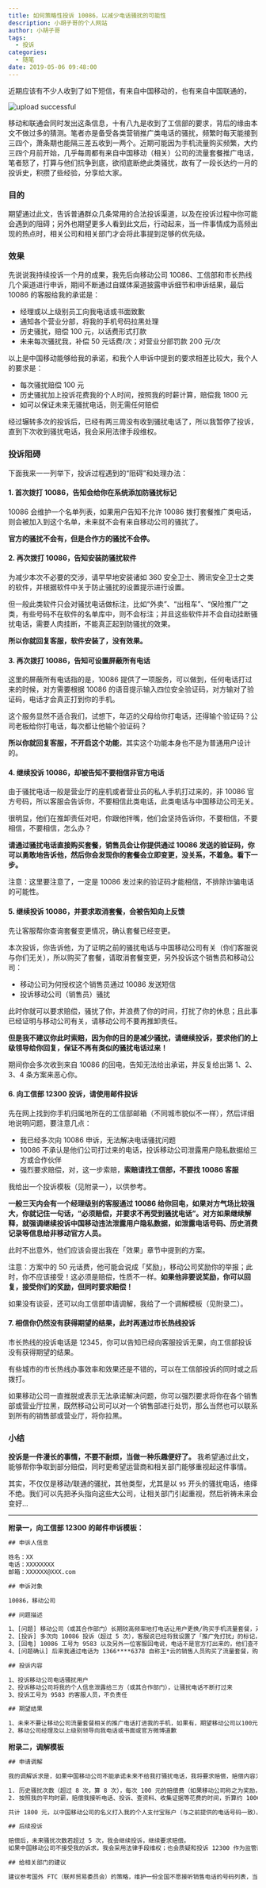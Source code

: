 ```yaml
---
title: 如何策略性投诉 10086，以减少电话骚扰的可能性
description: 小胡子哥的个人网站
author: 小胡子哥
tags:
  - 投诉
categories:
  - 随笔
date: 2019-05-06 09:48:00
---
```

近期应该有不少人收到了如下短信，有来自中国移动的，也有来自中国联通的，

![upload successful](../blogimgs/2019/05/06/10086-pm.png)

移动和联通会同时发出这条信息，十有八九是收到了工信部的要求，背后的缘由本文不做过多的猜测。笔者亦是备受各类营销推广类电话的骚扰，频繁时每天能接到三四个，萧条期也能隔三差五收到一两个。近期可能因为手机流量购买频繁，大约三四个月前开始，几乎每周都有来自中国移动（相关）公司的流量套餐推广电话，笔者怒了，打算与他们抗争到底，欲彻底断绝此类骚扰，故有了一段长达约一月的投诉史，积攒了些经验，分享给大家。

### 目的

期望通过此文，告诉普通群众几条常用的合法投诉渠道，以及在投诉过程中你可能会遇到的阻碍；另外也期望更多人看到此文后，行动起来，当一件事情成为高频出现的热点时，相关公司和相关部门才会将此事提到足够的优先级。

### 效果

先说说我持续投诉一个月的成果，我先后向移动公司 10086、工信部和市长热线几个渠道进行申诉，期间不断通过自媒体渠道披露申诉细节和申诉结果，最后 10086 的客服给我的承诺是：

- 经理或以上级别员工向我电话或书面致歉
- 通知各个营业分部，将我的手机号码拉黑处理
- 历史骚扰，赔偿 100 元，以话费形式打款
- 未来每次骚扰我，补偿 50 元话费/次；对营业分部罚款 200 元/次

以上是中国移动能够给我的承诺，和我个人申诉中提到的要求相差比较大，我个人的要求是：

- 每次骚扰赔偿 100 元
- 历史骚扰加上投诉花费我的个人时间，按照我的时薪计算，赔偿我 1800 元
- 如可以保证未来无骚扰电话，则无需任何赔偿

经过辗转多次的投诉后，已经有两三周没有收到骚扰电话了，所以我暂停了投诉，直到下次收到骚扰电话，我会采用法律手段维权。


### 投诉阻碍

下面我来一一列举下，投诉过程遇到的“阻碍”和处理办法：

#### 1. 首次拨打 10086，告知会给你在系统添加防骚扰标记

10086 会维护一个名单列表，如果用户告知不允许 10086 拨打套餐推广类电话，则会被加入到这个名单，未来就不会有来自移动公司的骚扰了。

**官方的骚扰不会有，但是合作方的骚扰不会停。**

#### 2. 再次拨打 10086，告知安装防骚扰软件

为减少本次不必要的交涉，请早早地安装诸如 360 安全卫士、腾讯安全卫士之类的软件，并根据软件中关于防止骚扰的设置提示进行设置。

但一般此类软件只会对骚扰电话做标注，比如“外卖”、“出租车”、“保险推广”之类，有些号码不在软件的名单库中，则不会标注；并且这些软件并不会自动挂断骚扰电话，需要人肉挂断，不能真正起到防骚扰的效果。

**所以你就回复客服，软件安装了，没有效果。**

#### 3. 再次拨打 10086，告知可设置屏蔽所有电话

这里的屏蔽所有电话指的是，10086 提供了一项服务，可以做到，任何电话打过来的时候，对方需要根据 10086 的语音提示输入四位安全验证码，对方输对了验证码，电话才会真正打到你的手机。

这个服务显然不适合我们，试想下，年迈的父母给你打电话，还得输个验证码？公司老板给你打电话，每次都让他输个验证码？

**所以你就回复客服，不开启这个功能**，其实这个功能本身也不是为普通用户设计的。

#### 4. 继续投诉 10086，却被告知不要相信非官方电话

由于骚扰电话一般是营业厅的座机或者营业员的私人手机打过来的，非 10086 官方号码，所以客服会告诉你，不要相信此类电话，此类电话与中国移动公司无关。

很明显，他们在推卸责任对吧，你跟他拌嘴，他们会坚持告诉你，不要相信，不要相信，不要相信，怎么办？

**请通过骚扰电话直接购买套餐，销售员会让你提供通过 10086 发送的验证码，你可以勇敢地告诉他，然后你会发现你的套餐会立即变更，没关系，不着急。看下一步。**

注意：这里要注意了，一定是 10086 发过来的验证码才能相信，不排除诈骗电话的可能性。

#### 5. 继续投诉 10086，并要求取消套餐，会被告知向上反馈

先让客服帮你查询套餐变更情况，确认套餐已经变更。

本次投诉，你告诉他，为了证明之前的骚扰电话与中国移动公司有关（你们客服说与你们无关），所以购买了套餐，请取消套餐变更，另外投诉这个销售员和移动公司：

- 移动公司为何授权这个销售员通过 10086 发送短信
- 投诉移动公司（销售员）骚扰

此时你就可以要求赔偿，骚扰了你，并浪费了你的时间，打扰了你的休息；且此事已经证明与移动公司有关，请移动公司不要再推卸责任。

**但是我不建议你此时索赔，因为你的目的是减少骚扰，请继续投诉，要求他们的上级领导给你回复，保证不再有类似的骚扰电话过来！**

期间你会多次收到来自 10086 的回电，告知无法给出承诺，并反复给出第 1、2、3、4 条方案来恶心你。

#### 6. 向工信部 12300 投诉，请使用邮件投诉

先在网上找到你手机归属地所在的工信部邮箱（不同城市貌似不一样），然后详细地说明问题，要注意几点：

- 我已经多次向 10086 申诉，无法解决电话骚扰问题
- 10086 不承认是他们公司打过来的电话，投诉移动公司泄露用户隐私数据给三方或合作伙伴
- 强烈要求赔偿，对，这一步索赔，**索赔请找工信部，不要找 10086 客服**

我给出一个投诉模板（见附录一），以供参考。

**一般三天内会有一个经理级别的客服通过 10086 给你回电，如果对方气场比较强大，你就记住一句话，“必须赔偿，并要求不再受到骚扰电话”。对方如果继续解释，就强调继续投诉中国移动违法泄露用户隐私数据，如泄露电话号码、历史消费记录等信息给非移动官方人员。**

此时不出意外，他们应该会提出我在「效果」章节中提到的方案。

注意：方案中的 50 元话费，他可能会说成「奖励」，移动公司奖励你的举报；此时，你不应该接受！这必须是赔偿，性质不一样。**如果他非要说奖励，你可以回复，接受你们的奖励，但同时要求赔偿！**

如果没有谈妥，还可以向工信部申请调解，我给了一个调解模板（见附录二）。

#### 7. 相信你仍然没有获得期望的结果，此时再通过市长热线投诉

市长热线的投诉电话是 12345，你可以告知已经向客服投诉无果，向工信部投诉没有获得期望的结果。

有些城市的市长热线办事效率和效果还是不错的，可以在工信部投诉的同时或之后拨打。

如果移动公司一直推脱或表示无法承诺解决问题，你可以强烈要求将你在各个销售部或营业厅拉黑，既然移动公司可以对一个销售部进行处罚，那么当然也可以联系到所有的销售部或营业厅，将你拉黑。

### 小结

**投诉是一件漫长的事情，不要不耐烦，当做一种乐趣便好了。** 我希望通过此文，能够帮你争取到部分赔偿，同时更希望运营商和相关部门能够重视起这件事情。

其实，不仅仅是移动/联通的骚扰，其他类型，尤其是以 `95` 开头的骚扰电话，络绎不绝。我们可以先把矛头指向这些大公司，让相关部门引起重视，然后祈祷未来会变好...

---

**附录一，向工信部 12300 的邮件申诉模板：**

```txt
## 申诉人信息

姓名：XX
电话：XXXXXXXX
邮箱：XXXXXX@XXX.com

## 申诉对象

10086，移动公司

## 问题描述

1、[问题] 移动公司（或其合作部门）长期较高频率地打电话让用户更换/购买手机流量套餐，对我造成严重骚扰；
2、[投诉] 多次向 10086 投诉（超过 5 次），客服说已经将我设置了「推广免打扰」的标记，他们的工作人员看到后，不会再给我打推广电话，然后每次都没有解决问题，依然有骚扰电话打过来；
3、[回电] 10086 工号为 9583 以及另外一位客服回电说，电话不是官方打出来的，他们查不到推销人员的部门归属，无法帮我解决问题，且下次投诉依然是这个回复；
4、[问题确认] 后来我通过电话为 1366****6378 自称王*云的销售人员购买了流量套餐，购买后向 10086 确认，发现套餐确已变更。那么这可以证明电话推广确系移动公司（或其合作部门）打出，确系为移动公司（或其合作部门）骚扰用户。

## 投诉内容

1、投诉移动公司电话骚扰用户
2、投诉移动公司将我的个人信息泄露给三方（或其合作部门），让骚扰电话不断打过来
3、投诉工号为 9583 的客服人员，不负责任

## 期望结果

1、未来不要让移动公司流量套餐相关的推广电话打进我的手机，如果有，期望移动公司以100元/次接听计费向我付费
2、移动公司经理及以上级别领导向我电话或书面或官方微博道歉
```


**附录二，调解模板**

```txt
## 申请调解

我的调解诉求是，如果中国移动公司不能承诺未来不给我打骚扰电话，我将要求赔偿，赔偿内容为：

1. 历史骚扰次数（超过 8 次，算 8 次），每次 100 元的赔偿费（如果移动公司称之为奖励，我拒绝），800 元
2. 按照我的平均时薪，赔偿我接听电话、投诉、查资料、收集证据等花费的时间，折算约 1000 元，如有需要，我可以提供工资证明和计算方法

共计 1800 元，以中国移动公司的名义打入我的个人支付宝账户（与之前提供的电话号码一致）。如果可以承诺后续无骚扰电话，则无需赔偿。

## 后续投诉

赔偿后，未来骚扰次数若超过 5 次，我会继续投诉，继续要求赔偿。
如果中国移动公司不接受我的诉求，我会采用法律手段维权；也会质疑和投诉 12300 作为监管部门的监管不力。

## 给相关部门的建议

建议参考国外 FTC（联邦贸易委员会）的策略，维护一份全国不愿接听销售电话的号码列表，当用户将号码注册进去以后，如果再有销售打电话过来即为违法，FTC 可对其处以每次电话最高 41484 美元的罚款，参考官网：https://www.donotcall.gov/
```











